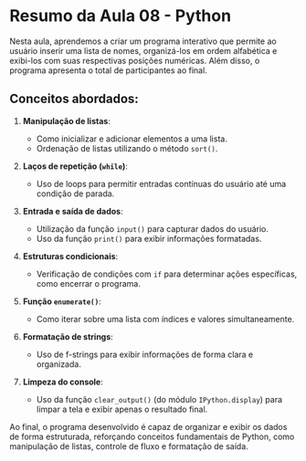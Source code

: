 # Resumo da Aula 08 - Python

Nesta aula, aprendemos a criar um programa interativo que permite ao usuário inserir uma lista de nomes, organizá-los em ordem alfabética e exibi-los com suas respectivas posições numéricas. Além disso, o programa apresenta o total de participantes ao final.

## Conceitos abordados:

1. **Manipulação de listas**:
   - Como inicializar e adicionar elementos a uma lista.
   - Ordenação de listas utilizando o método `sort()`.

2. **Laços de repetição (`while`)**:
   - Uso de loops para permitir entradas contínuas do usuário até uma condição de parada.

3. **Entrada e saída de dados**:
   - Utilização da função `input()` para capturar dados do usuário.
   - Uso da função `print()` para exibir informações formatadas.

4. **Estruturas condicionais**:
   - Verificação de condições com `if` para determinar ações específicas, como encerrar o programa.

5. **Função `enumerate()`**:
   - Como iterar sobre uma lista com índices e valores simultaneamente.

6. **Formatação de strings**:
   - Uso de f-strings para exibir informações de forma clara e organizada.

7. **Limpeza do console**:
   - Uso da função `clear_output()` (do módulo `IPython.display`) para limpar a tela e exibir apenas o resultado final.

Ao final, o programa desenvolvido é capaz de organizar e exibir os dados de forma estruturada, reforçando conceitos fundamentais de Python, como manipulação de listas, controle de fluxo e formatação de saída.
